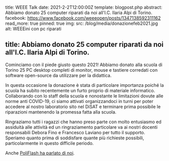 title: WEEE Talk
date: 2021-2-2T12:00:00Z
template: blogpost.php
abstract: Abbiamo donato 25 computer riparati da noi all'I.C. Ilaria Alpi di Torino.
facebook: https://www.facebook.com/weeeopen/posts/1347138592311162
read_more: true
pinned: true
img:
    src: /blog/media/donazionefeb2021.jpg
    alt: WEEEini con pc riparati

title: Abbiamo donato 25 computer riparati da noi all'I.C. Ilaria Alpi di Torino.
---
Cominciamo con il piede giusto questo 2021! Abbiamo donato alla scuola di Torino 25 PC desktop completi di monitor, mouse e tastiere corredati con software open-source da utilizzare per la didattica.

In questa occasione la donazione è stata di particolare importanza poiché la scuola ha subito recentemente un furto proprio di materiale informatico. Collaborando con lo staff della scuola e nonostante le limitazioni dovute alle norme anti COVID-19, ci siamo attivati organizzandoci in turni per poter accedere al nostro laboratorio sito nel DiSAT e terminare prima possibile le riparazioni mantenendo la promessa fatta alla scuola.

Ringraziamo tutti i ragazzi che hanno preso parte con molto entusiasmo ed assiduità alle attività ed un ringraziamento particolare va ai nostri docenti responsabili Debora Fino e Francesco Laviano per tutto il supporto.
Speriamo quanto prima di soddisfare quante più richieste possibili, particolarmente in questo difficile periodo.

Anche [PoliFlash ha parlato di noi](https://poliflash.polito.it/studenti_polito/il_team_weee_open_dona_25_pc_rigenerati_ad_una_scuola_torinese).